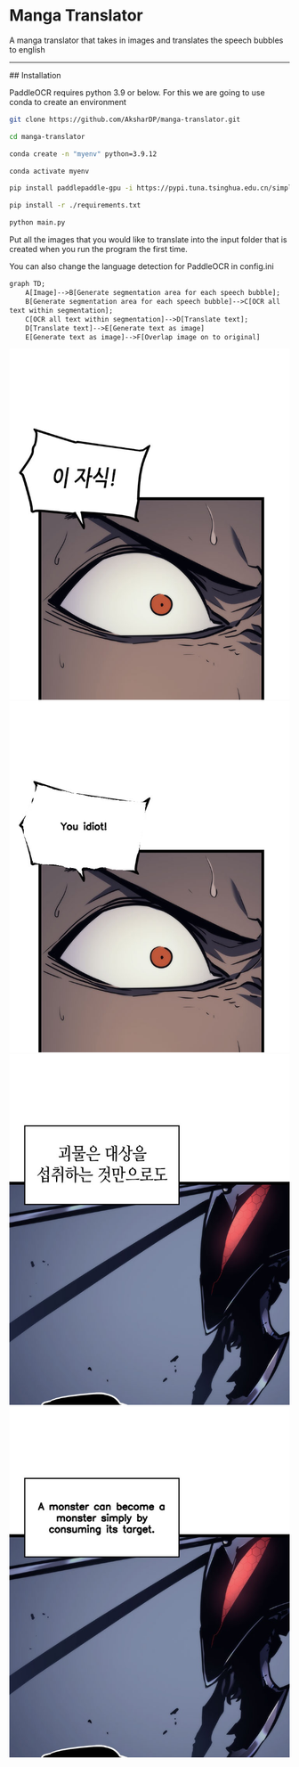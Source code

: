 # Manga Translator

A manga translator that takes in images and translates the speech bubbles to english
<hr/>
## Installation

PaddleOCR requires python 3.9 or below. For this we are going to use conda to create an environment

```bash
git clone https://github.com/AksharDP/manga-translator.git
```

```bash
cd manga-translator
```

```bash
conda create -n "myenv" python=3.9.12
```

```bash
conda activate myenv
```

```bash
pip install paddlepaddle-gpu -i https://pypi.tuna.tsinghua.edu.cn/simple
```

```bash
pip install -r ./requirements.txt
```

```bash
python main.py
```
Put all the images that you would like to translate into the input folder that is created when you run the program the first time.

You can also change the language detection for PaddleOCR in config.ini

```mermaid
graph TD;
    A[Image]-->B[Generate segmentation area for each speech bubble];
    B[Generate segmentation area for each speech bubble]-->C[OCR all text within segmentation];
    C[OCR all text within segmentation]-->D[Translate text];
    D[Translate text]-->E[Generate text as image]
    E[Generate text as image]-->F[Overlap image on to original]
```

<img src="https://raw.githubusercontent.com/AksharDP/manga-translator/main/images/resource.jpg">
<img src="https://raw.githubusercontent.com/AksharDP/manga-translator/main/images/translated_resource.jpg">

<br/>

<img src="https://raw.githubusercontent.com/AksharDP/manga-translator/main/images/resource_2.jpg">
<img src="https://raw.githubusercontent.com/AksharDP/manga-translator/main/images/translated_resource_2.jpg">
